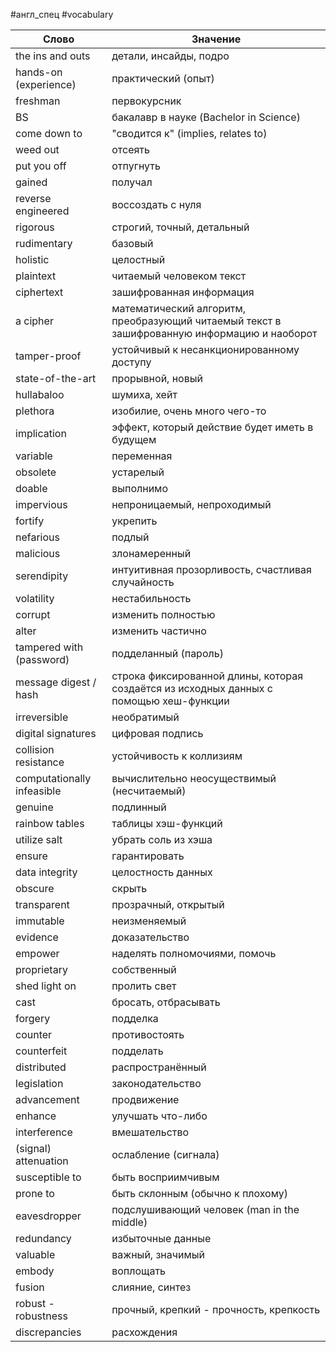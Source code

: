 #англ_спец #vocabulary 

| Слово                      | Значение                                                                                    |
| -------------------------- | ------------------------------------------------------------------------------------------- |
| the ins and outs           | детали, инсайды, подро                                                                      |
| hands-on (experience)      | практический (опыт)                                                                         |
| freshman                   | первокурсник                                                                                |
| BS                         | бакалавр в науке (Bachelor in Science)                                                      |
| come down to               | "сводится к" (implies, relates to)                                                          |
| weed out                   | отсеять                                                                                     |
| put you off                | отпугнуть                                                                                   |
| gained                     | получал                                                                                     |
| reverse engineered         | воссоздать с нуля                                                                           |
| rigorous                   | строгий, точный, детальный                                                                  |
| rudimentary                | базовый                                                                                     |
| holistic                   | целостный                                                                                   |
| plaintext                  | читаемый человеком текст                                                                    |
| ciphertext                 | зашифрованная информация                                                                    |
| a cipher                   | математический алгоритм, преобразующий читаемый текст в зашифрованную информацию и наоборот |
| tamper-proof               | устойчивый к несанкционированному доступу                                                   |
| state-of-the-art           | прорывной, новый                                                                            |
| hullabaloo                 | шумиха, хейт                                                                                |
| plethora                   | изобилие, очень много чего-то                                                               |
| implication                | эффект, который действие будет иметь в будущем                                              |
| variable                   | переменная                                                                                  |
| obsolete                   | устарелый                                                                                   |
| doable                     | выполнимо                                                                                   |
| impervious                 | непроницаемый, непроходимый                                                                 |
| fortify                    | укрепить                                                                                    |
| nefarious                  | подлый                                                                                      |
| malicious                  | злонамеренный                                                                               |
| serendipity                | интуитивная прозорливость, счастливая случайность                                           |
| volatility                 | нестабильность                                                                              |
| corrupt                    | изменить полностью                                                                          |
| alter                      | изменить частично                                                                           |
| tampered with (password)   | подделанный (пароль)                                                                        |
| message digest / hash      | строка фиксированной длины, которая создаётся из исходных данных с помощью хеш-функции      |
| irreversible               | необратимый                                                                                 |
| digital signatures         | цифровая подпись                                                                            |
| collision resistance       | устойчивость к коллизиям                                                                    |
| computationally infeasible | вычислительно неосуществимый (несчитаемый)                                                  |
| genuine                    | подлинный                                                                                   |
| rainbow tables             | таблицы хэш-функций                                                                         |
| utilize salt               | убрать соль из хэша                                                                         |
| ensure                     | гарантировать                                                                               |
| data integrity             | целостность данных                                                                          |
| obscure                    | скрыть                                                                                      |
| transparent                | прозрачный, открытый                                                                        |
| immutable                  | неизменяемый                                                                                |
| evidence                   | доказательство                                                                              |
| empower                    | наделять полномочиями, помочь                                                               |
| proprietary                | собственный                                                                                 |
| shed light on              | пролить свет                                                                                |
| cast                       | бросать, отбрасывать                                                                        |
| forgery                    | подделка                                                                                    |
| counter                    | противостоять                                                                               |
| counterfeit                | подделать                                                                                   |
| distributed                | распространённый                                                                            |
| legislation                | законодательство                                                                            |
| advancement                | продвижение                                                                                 |
| enhance                    | улучшать что-либо                                                                           |
| interference               | вмешательство                                                                               |
| (signal) attenuation       | ослабление (сигнала)                                                                        |
| susceptible to             | быть восприимчивым                                                                          |
| prone to                   | быть склонным (обычно к плохому)                                                            |
| eavesdropper               | подслушивающий человек (man in the middle)                                                  |
| redundancy                 | избыточные данные                                                                           |
| valuable                   | важный, значимый                                                                            |
| embody                     | воплощать                                                                                   |
| fusion                     | слияние, синтез                                                                             |
| robust - robustness        | прочный, крепкий - прочность, крепкость                                                     |
| discrepancies              | расхождения                                                                                 |

